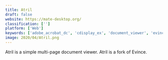 ```yaml
---
title: Atril
draft: false 
website: https://mate-desktop.org/
classification: ['']
platform: ['Web']
keywords: ['adobe_acrobat_dc', 'cdisplay_ex', 'document_viewer', 'evince', 'flipping_pdf_reader', 'foxit_reader', 'goodreader', 'haihaisoft_pdf_reader', 'manga_rock', 'marginnote', 'mupdf', 'pdf_expert', 'pdf_reader_x', 'pdf-xchange_viewer', 'qoppa_pdf_studio', 'sumatra_pdf', 'ultimate_pdf_converter', 'winmail.dat_viewer_pro_edition', 'xodo', 'iannotate_pdf']
image: 2020/04/Atril.png
---
```

Atril is a simple multi-page document viewer. Atril is a fork of Evince.
